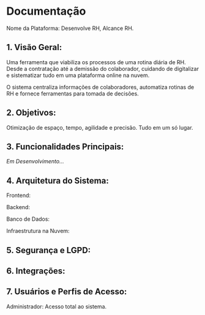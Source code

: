 # Documentação
Nome da Plataforma: Desenvolve RH, Alcance RH.
## 1. Visão Geral:
Uma ferramenta que viabiliza os processos de uma rotina diária de RH. 
Desde a contratação até a demissão do colaborador, cuidando de digitalizar e sistematizar tudo em uma plataforma online na nuvem.

O sistema centraliza informações de colaboradores, automatiza rotinas de RH e fornece ferramentas para tomada de decisões.

## 2. Objetivos:

Otimização de espaço, tempo, agilidade e precisão. Tudo em um só lugar.

## 3. Funcionalidades Principais:

_Em Desenvolvimento..._

## 4. Arquitetura do Sistema:

Frontend:

Backend:

Banco de Dados:

Infraestrutura na Nuvem:

## 5. Segurança e LGPD:

## 6. Integrações:

## 7. Usuários e Perfis de Acesso:

Administrador: Acesso total ao sistema.

